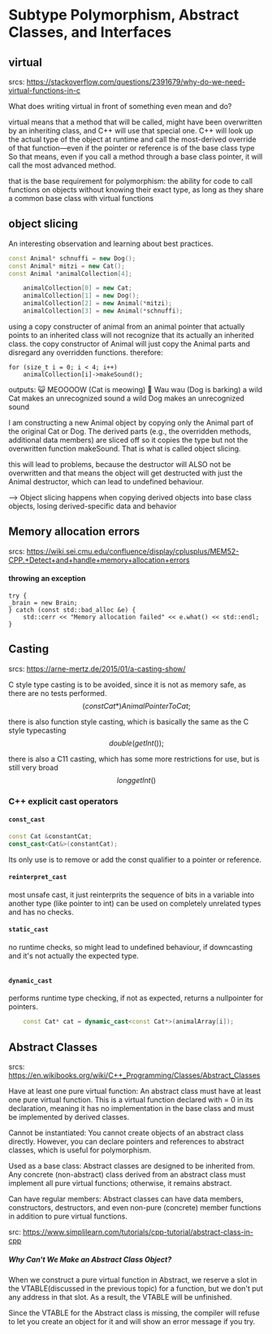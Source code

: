 # Subtype Polymorphism, Abstract Classes, and Interfaces

## virtual

srcs: https://stackoverflow.com/questions/2391679/why-do-we-need-virtual-functions-in-c

What does writing virtual in front of something even mean and do?

virtual means that a method that will be called, might have been overwritten by an inheriting class, and C++ will use that special one.
C++ will look up the actual type of the object at runtime and call the most-derived override of that function—even if the pointer or reference is of the base class type
So that means, even if you call a method through a base class pointer, it will call the most advanced method.

that is the base requirement for polymorphism:
the ability for code to call functions on objects without knowing their exact type, as long as they share a common base class with virtual functions

## object slicing

An interesting observation and learning about best practices.

```C++
const Animal* schnuffi = new Dog();
const Animal* mitzi = new Cat();
const Animal *animalCollection[4];

	animalCollection[0] = new Cat;
	animalCollection[1] = new Dog();
	animalCollection[2] = new Animal(*mitzi);
	animalCollection[3] = new Animal(*schnuffi);
```
using a copy constructer of animal from an animal pointer that actually points to an inherited class will not recognize that its actually an inherited class.
the copy constructor of Animal will just copy the Animal parts and disregard any overridden functions.
therefore:

	for (size_t i = 0; i < 4; i++)
		animalCollection[i]->makeSound();
outputs:
😺 MEOOOOW (Cat is meowing)
🐶 Wau wau (Dog is barking)
a wild Cat makes an unrecognized sound
a wild Dog makes an unrecognized sound

I am constructing a new Animal object by copying only the Animal part of the original Cat or Dog. The derived parts (e.g., the overridden methods, additional data members) are sliced off
so it copies the type but not the overwritten function makeSound.
That is what is called object slicing.

this will lead to problems, because the destructor will ALSO not be overwritten and that means the object will get destructed with just the Animal destructor,
which can lead to undefined behaviour.

--> Object slicing happens when copying derived objects into base class objects, losing derived-specific data and behavior

## Memory allocation errors

srcs: https://wiki.sei.cmu.edu/confluence/display/cplusplus/MEM52-CPP.+Detect+and+handle+memory+allocation+errors

#### throwing an exception
	try {
	_brain = new Brain;
	} catch (const std::bad_alloc &e) {
		std::cerr << "Memory allocation failed" << e.what() << std::endl;
	}


## Casting

srcs: https://arne-mertz.de/2015/01/a-casting-show/

C style type casting is to be avoided, since it is not as memory safe, as there are no tests performed.
$$(const Cat*) AnimalPointerToCat;$$

there is also function style casting, which is basically the same as the C style typecasting
$$double(getInt());$$

there is also a C11 casting, which has some more restrictions for use, but is still very broad
$$long{getInt()}$$

### C++ explicit cast operators 

#### `const_cast`

```C++ 
const Cat &constantCat;
const_cast<Cat&>(constantCat);
``` 

Its only use is to remove or add the const qualifier to a pointer or reference.

#### `reinterpret_cast`

most unsafe cast, it just reinterprits the sequence of bits in a variable into another type (like pointer to int)
can be used on completely unrelated types and has no checks.

#### `static_cast`

no runtime checks, so might lead to undefined behaviour, if downcasting and it's not actually the expected type.

```C++ 

```
#### `dynamic_cast`

performs runtime type checking, if not as expected, returns a nullpointer for pointers.

```C++ 
	const Cat* cat = dynamic_cast<const Cat*>(animalArray[i]);
```


## Abstract Classes

srcs: https://en.wikibooks.org/wiki/C++_Programming/Classes/Abstract_Classes

Have at least one pure virtual function:
An abstract class must have at least one pure virtual function. This is a virtual function declared with = 0 in its declaration, meaning it has no implementation in the base class and must be implemented by derived classes.

Cannot be instantiated:
You cannot create objects of an abstract class directly. However, you can declare pointers and references to abstract classes, which is useful for polymorphism.

Used as a base class:
Abstract classes are designed to be inherited from. Any concrete (non-abstract) class derived from an abstract class must implement all pure virtual functions; otherwise, it remains abstract.

Can have regular members:
Abstract classes can have data members, constructors, destructors, and even non-pure (concrete) member functions in addition to pure virtual functions.


src: https://www.simplilearn.com/tutorials/cpp-tutorial/abstract-class-in-cpp

##### Why Can't We Make an Abstract Class Object?

When we construct a pure virtual function in Abstract, we reserve a slot in the VTABLE(discussed in the previous topic) for a function, but we don't put any address in that slot. As a result, the VTABLE will be unfinished.

Since the VTABLE for the Abstract class is missing, the compiler will refuse to let you create an object for it and will show an error message if you try.
